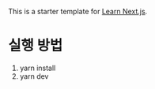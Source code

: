 This is a starter template for [Learn Next.js](https://nextjs.org/learn).

# 실행 방법

1. yarn install
2. yarn dev
